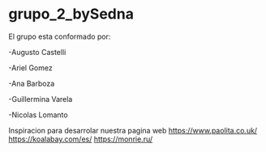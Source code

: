 # grupo_2_bySedna
 El grupo esta conformado por:
 <p>-Augusto Castelli
 <p>-Ariel Gomez
 <p>-Ana Barboza
 <p>-Guillermina Varela
 <p>-Nicolas Lomanto


Inspiracion para desarrolar nuestra pagina web
https://www.paolita.co.uk/
https://koalabay.com/es/
https://monrie.ru/
